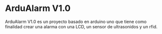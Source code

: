 # ArduAlarm V1.0
ArduAlarm V1.0 es un proyecto basado en arduino uno que tiene como finalidad crear una alarma con una LCD, un sensor de ultrasonidos y un rfid.
